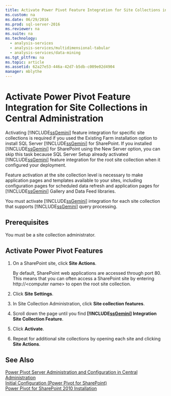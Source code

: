 ```yaml
---
title: Activate Power Pivot Feature Integration for Site Collections in Central Administration
ms.custom: na
ms.date: 06/29/2016
ms.prod: sql-server-2016
ms.reviewer: na
ms.suite: na
ms.technology: 
  - analysis-services
  - analysis-services/multidimensional-tabular
  - analysis-services/data-mining
ms.tgt_pltfrm: na
ms.topic: article
ms.assetid: 62a27e53-446a-42d7-b5db-c009e02d4904
manager: mblythe
---
```

# Activate Power Pivot Feature Integration for Site Collections in Central Administration
Activating [!INCLUDE[ssGemini](../../Topics/TopicNameContainA/includes/ssGemini_md.md)] feature integration for specific site collections is required if you used the Existing Farm installation option to install SQL Server [!INCLUDE[ssGemini](../../Topics/TopicNameContainA/includes/ssGemini_md.md)] for SharePoint. If you installed [!INCLUDE[ssGemini](../../Topics/TopicNameContainA/includes/ssGemini_md.md)] for SharePoint using the New Server option, you can skip this task because SQL Server Setup already activated [!INCLUDE[ssGemini](../../Topics/TopicNameContainA/includes/ssGemini_md.md)] feature integration for the root site collection when it configured your deployment.  
  
 Feature activation at the site collection level is necessary to make application pages and templates available to your sites, including configuration pages for scheduled data refresh and application pages for [!INCLUDE[ssGemini](../../Topics/TopicNameContainA/includes/ssGemini_md.md)] Gallery and Data Feed libraries.  
  
 You must activate [!INCLUDE[ssGemini](../../Topics/TopicNameContainA/includes/ssGemini_md.md)] integration for each site collection that supports [!INCLUDE[ssGemini](../../Topics/TopicNameContainA/includes/ssGemini_md.md)] query processing.  
  
## Prerequisites  
 You must be a site collection administrator.  
  
## Activate Power Pivot Features  
  
1.  On a SharePoint site, click **Site Actions**.  
  
     By default, SharePoint web applications are accessed through port 80. This means that you can often access a SharePoint site by entering http://<computer name\> to open the root site collection.  
  
2.  Click **Site Settings**.  
  
3.  In Site Collection Administration, click **Site collection features**.  
  
4.  Scroll down the page until you find **[!INCLUDE[ssGemini](../../Topics/TopicNameContainA/includes/ssGemini_md.md)] Integration Site Collection Feature**.  
  
5.  Click **Activate**.  
  
6.  Repeat for additional site collections by opening each site and clicking **Site Actions**.  
  
## See Also  
 [Power Pivot Server Administration and Configuration in Central Administration](../../Topics/TopicNameNotContainA/Power-Pivot-Server-Administration-and-Configuration-in-Central-Administration.md)   
 [Initial Configuration (Power Pivot for SharePoint)](assetId:///3a0ec2eb-017a-40db-b8d4-8aa8f4cdc146)   
 [Power Pivot for SharePoint 2010 Installation](assetId:///8d47dde7-c941-4280-a934-e2fe3f9a938f)